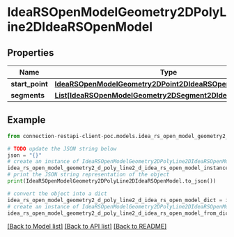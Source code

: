 # IdeaRSOpenModelGeometry2DPolyLine2DIdeaRSOpenModel


## Properties

Name | Type | Description | Notes
------------ | ------------- | ------------- | -------------
**start_point** | [**IdeaRSOpenModelGeometry2DPoint2DIdeaRSOpenModel**](IdeaRSOpenModelGeometry2DPoint2DIdeaRSOpenModel.md) |  | [optional] 
**segments** | [**List[IdeaRSOpenModelGeometry2DSegment2DIdeaRSOpenModel]**](IdeaRSOpenModelGeometry2DSegment2DIdeaRSOpenModel.md) |  | [optional] 

## Example

```python
from connection-restapi-client-poc.models.idea_rs_open_model_geometry2_d_poly_line2_d_idea_rs_open_model import IdeaRSOpenModelGeometry2DPolyLine2DIdeaRSOpenModel

# TODO update the JSON string below
json = "{}"
# create an instance of IdeaRSOpenModelGeometry2DPolyLine2DIdeaRSOpenModel from a JSON string
idea_rs_open_model_geometry2_d_poly_line2_d_idea_rs_open_model_instance = IdeaRSOpenModelGeometry2DPolyLine2DIdeaRSOpenModel.from_json(json)
# print the JSON string representation of the object
print(IdeaRSOpenModelGeometry2DPolyLine2DIdeaRSOpenModel.to_json())

# convert the object into a dict
idea_rs_open_model_geometry2_d_poly_line2_d_idea_rs_open_model_dict = idea_rs_open_model_geometry2_d_poly_line2_d_idea_rs_open_model_instance.to_dict()
# create an instance of IdeaRSOpenModelGeometry2DPolyLine2DIdeaRSOpenModel from a dict
idea_rs_open_model_geometry2_d_poly_line2_d_idea_rs_open_model_from_dict = IdeaRSOpenModelGeometry2DPolyLine2DIdeaRSOpenModel.from_dict(idea_rs_open_model_geometry2_d_poly_line2_d_idea_rs_open_model_dict)
```
[[Back to Model list]](../README.md#documentation-for-models) [[Back to API list]](../README.md#documentation-for-api-endpoints) [[Back to README]](../README.md)


